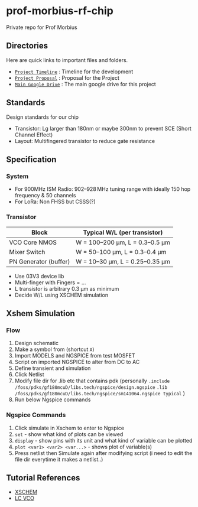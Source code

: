 # prof-morbius-rf-chip
Private repo for Prof Morbius

## Directories
Here are quick links to important files and folders.
- [`Project Timeline`]( https://docs.google.com/spreadsheets/d/1ED5GlzHhh6iyMfWsxwQK_LsvYb5z8FFv7d2K7-hli_0/edit?usp=sharing ) : Timeline for the development
- [`Project Proposal`]( https://docs.google.com/presentation/d/1d4etSCZGezYiTcyhqJMmxZKgGMZXT_DFGWo_tfqO1z0/edit?usp=sharing ) : Proposal for the Project
- [`Main Google Drive`]( https://drive.google.com/drive/folders/1l0VH1jhEloeevTNJNOWizoYGq4sh_gAN?usp=sharing ) : The main google drive for this project

## Standards
Design standards for our chip
* Transistor: Lg larger than 180nm or maybe 300nm to prevent SCE (Short Channel Effect)
* Layout: Multifingered transistor to reduce gate resistance

## Specification
### System
* For 900MHz ISM Radio: 902–928 MHz tuning range with ideally 150 hop frequency & 50 channels
* For LoRa: Non FHSS but CSSS(?)
### Transistor

| Block                 | Typical W/L (per transistor)   |
| --------------------- | ------------------------------ |
| VCO Core NMOS         | W = 100–200 µm, L = 0.3–0.5 µm |
| Mixer Switch          | W = 50–100 µm, L = 0.3–0.4 µm  |
| PN Generator (buffer) | W = 10–30 µm, L = 0.25–0.35 µm |

* Use 03V3 device lib
* Multi-finger with Fingers = ...
* L transistor is arbitrary 0.3 µm as minimum
* Decide W/L using XSCHEM simulation

## Xshem Simulation
### Flow
1. Design schematic
2. Make a symbol from (shortcut `A`)
3. Import MODELS and NGSPICE from test MOSFET
4. Script on imported NGSPICE to alter from DC to AC
5. Define transient and simulation
6. Click Netlist
7. Modify file dir for .lib etc that contains pdk (personally
`.include /foss/pdks/gf180mcuD/libs.tech/ngspice/design.ngspice`
`.lib /foss/pdks/gf180mcuD/libs.tech/ngspice/sm141064.ngspice typical`
)
8. Run below Ngspice commands

### Ngspice Commands 
1. Click simulate in Xschem to enter to Ngspice
2. `set` - show what kind of plots can be viewed
3. `display` - show pins with its unit and what kind of variable can be plotted
4. `plot <var1> <var2> <var...>` - shows plot of variable(s)
5. Press netlist then Simulate again after modifying script (i need to edit the file dir everytime it makes a netlist..)

## Tutorial References
* [XSCHEM](https://www.youtube.com/watch?v=MdywD87-DVg)
* [LC VCO](https://ieeexplore.ieee.org/document/10376336)
